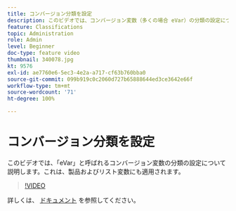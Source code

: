 ```yaml
---
title: コンバージョン分類を設定
description: このビデオでは、コンバージョン変数（多くの場合 eVar）の分類の設定について説明します。これは、製品およびリスト変数にも適用されます。
feature: Classifications
topic: Administration
role: Admin
level: Beginner
doc-type: feature video
thumbnail: 340078.jpg
kt: 9576
exl-id: ae7760e6-5ec3-4e2a-a717-cf63b760bba0
source-git-commit: 099b919c0c2060d727b65888644ed3ce3642e66f
workflow-type: tm+mt
source-wordcount: '71'
ht-degree: 100%

---
```


# コンバージョン分類を設定

このビデオでは、「eVar」と呼ばれるコンバージョン変数の分類の設定について説明します。これは、製品およびリスト変数にも適用されます。

>[!VIDEO](https://video.tv.adobe.com/v/340078/?quality=12&learn=on)

詳しくは、 [ドキュメント](https://experienceleague.adobe.com/docs/analytics/admin/admin-tools/conversion-variables/conversion-classifications.html?lang=ja) を参照してください。
